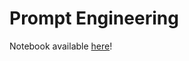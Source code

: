 # Prompt Engineering

Notebook available [here](https://colab.research.google.com/drive/1BA17qGuiAho3SCS_Wkf_3NM7XaFlQjbk?usp=sharing)!